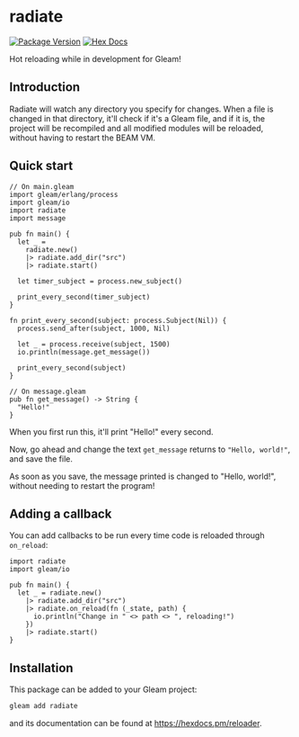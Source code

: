 # radiate

[![Package Version](https://img.shields.io/hexpm/v/radiate)](https://hex.pm/packages/radiate)
[![Hex Docs](https://img.shields.io/badge/hex-docs-ffaff3)](https://hexdocs.pm/radiate/)

Hot reloading while in development for Gleam!

## Introduction

Radiate will watch any directory you specify for changes. When a file is
changed in that directory, it'll check if it's a Gleam file, and if it is, the
project will be recompiled and all modified modules will be reloaded, without
having to restart the BEAM VM.

## Quick start

```gleam
// On main.gleam
import gleam/erlang/process
import gleam/io
import radiate
import message

pub fn main() {
  let _ =
    radiate.new()
    |> radiate.add_dir("src")
    |> radiate.start()

  let timer_subject = process.new_subject()

  print_every_second(timer_subject)
}

fn print_every_second(subject: process.Subject(Nil)) {
  process.send_after(subject, 1000, Nil)

  let _ = process.receive(subject, 1500)
  io.println(message.get_message())

  print_every_second(subject)
}

// On message.gleam
pub fn get_message() -> String {
  "Hello!"
}
```

When you first run this, it'll print "Hello!" every second.

Now, go ahead and change the text `get_message` returns to `"Hello, world!"`, and save the file.

As soon as you save, the message printed is changed to "Hello, world!", without needing to restart the program!

## Adding a callback

You can add callbacks to be run every time code is reloaded through `on_reload`:

```gleam
import radiate
import gleam/io

pub fn main() {
  let _ = radiate.new()
    |> radiate.add_dir("src")
    |> radiate.on_reload(fn (_state, path) {
      io.println("Change in " <> path <> ", reloading!")
    })
    |> radiate.start()
}
```


## Installation

This package can be added to your Gleam project:

```sh
gleam add radiate
```

and its documentation can be found at <https://hexdocs.pm/reloader>.

